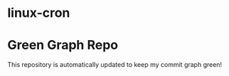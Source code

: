 # linux-cron

# Green Graph Repo
This repository is automatically updated to keep my commit graph green!
